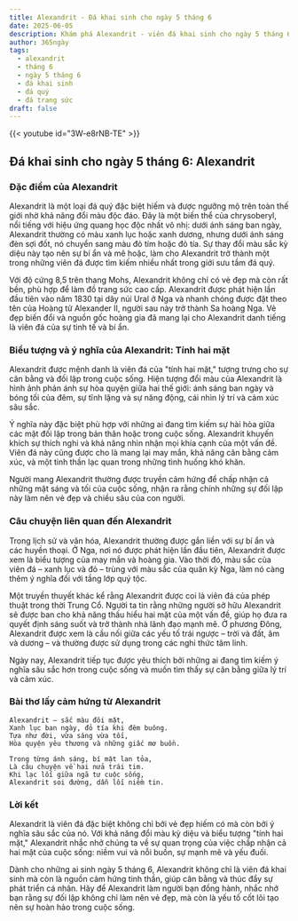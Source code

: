 ```yaml
---
title: Alexandrit - Đá khai sinh cho ngày 5 tháng 6
date: 2025-06-05
description: Khám phá Alexandrit - viên đá khai sinh cho ngày 5 tháng 6, biểu tượng của Tính hai mặt. Cùng tìm hiểu ý nghĩa sâu sắc của viên đá độc đáo này.
author: 365ngày
tags:
  - alexandrit
  - tháng 6
  - ngày 5 tháng 6
  - đá khai sinh
  - đá quý
  - đá trang sức
draft: false
---
```


{{< youtube id="3W-e8rNB-TE" >}}

## Đá khai sinh cho ngày 5 tháng 6: Alexandrit

### Đặc điểm của Alexandrit

Alexandrit là một loại đá quý đặc biệt hiếm và được ngưỡng mộ trên toàn thế giới nhờ khả năng đổi màu độc đáo. Đây là một biến thể của chrysoberyl, nổi tiếng với hiệu ứng quang học độc nhất vô nhị: dưới ánh sáng ban ngày, Alexandrit thường có màu xanh lục hoặc xanh dương, nhưng dưới ánh sáng đèn sợi đốt, nó chuyển sang màu đỏ tím hoặc đỏ tía. Sự thay đổi màu sắc kỳ diệu này tạo nên sự bí ẩn và mê hoặc, làm cho Alexandrit trở thành một trong những viên đá được tìm kiếm nhiều nhất trong giới sưu tầm đá quý.

Với độ cứng 8,5 trên thang Mohs, Alexandrit không chỉ có vẻ đẹp mà còn rất bền, phù hợp để làm đồ trang sức cao cấp. Alexandrit được phát hiện lần đầu tiên vào năm 1830 tại dãy núi Ural ở Nga và nhanh chóng được đặt theo tên của Hoàng tử Alexander II, người sau này trở thành Sa hoàng Nga. Vẻ đẹp biến đổi và nguồn gốc hoàng gia đã mang lại cho Alexandrit danh tiếng là viên đá của sự tinh tế và bí ẩn.

### Biểu tượng và ý nghĩa của Alexandrit: Tính hai mặt

Alexandrit được mệnh danh là viên đá của "tính hai mặt," tượng trưng cho sự cân bằng và đối lập trong cuộc sống. Hiện tượng đổi màu của Alexandrit là hình ảnh phản ánh sự hòa quyện giữa hai thế giới: ánh sáng ban ngày và bóng tối của đêm, sự tĩnh lặng và sự năng động, cái nhìn lý trí và cảm xúc sâu sắc.

Ý nghĩa này đặc biệt phù hợp với những ai đang tìm kiếm sự hài hòa giữa các mặt đối lập trong bản thân hoặc trong cuộc sống. Alexandrit khuyến khích sự thích nghi và khả năng nhìn nhận mọi khía cạnh của một vấn đề. Viên đá này cũng được cho là mang lại may mắn, khả năng cân bằng cảm xúc, và một tinh thần lạc quan trong những tình huống khó khăn.

Người mang Alexandrit thường được truyền cảm hứng để chấp nhận cả những mặt sáng và tối của cuộc sống, nhận ra rằng chính những sự đối lập này làm nên vẻ đẹp và chiều sâu của con người.

### Câu chuyện liên quan đến Alexandrit

Trong lịch sử và văn hóa, Alexandrit thường được gắn liền với sự bí ẩn và các huyền thoại. Ở Nga, nơi nó được phát hiện lần đầu tiên, Alexandrit được xem là biểu tượng của may mắn và hoàng gia. Vào thời đó, màu sắc của viên đá – xanh lục và đỏ – trùng với màu sắc của quân kỳ Nga, làm nó càng thêm ý nghĩa đối với tầng lớp quý tộc.

Một truyền thuyết khác kể rằng Alexandrit được coi là viên đá của phép thuật trong thời Trung Cổ. Người ta tin rằng những người sở hữu Alexandrit sẽ được ban cho khả năng thấu hiểu hai mặt của một vấn đề, giúp họ đưa ra quyết định sáng suốt và trở thành nhà lãnh đạo mạnh mẽ. Ở phương Đông, Alexandrit được xem là cầu nối giữa các yếu tố trái ngược – trời và đất, âm và dương – và thường được sử dụng trong các nghi thức tâm linh.

Ngày nay, Alexandrit tiếp tục được yêu thích bởi những ai đang tìm kiếm ý nghĩa sâu sắc hơn trong cuộc sống và muốn tìm thấy sự cân bằng giữa lý trí và cảm xúc.

### Bài thơ lấy cảm hứng từ Alexandrit

```
Alexandrit – sắc màu đôi mặt,  
Xanh lục ban ngày, đỏ tía khi đêm buông.  
Tựa như đời, vừa sáng vừa tối,  
Hòa quyện yêu thương và những giấc mơ buồn.

Trong từng ánh sáng, bí mật lan tỏa,  
Là câu chuyện về hai nửa trái tim.  
Khi lạc lối giữa ngã tư cuộc sống,  
Alexandrit soi đường, dẫn lối niềm tin.
```

### Lời kết

Alexandrit là viên đá đặc biệt không chỉ bởi vẻ đẹp hiếm có mà còn bởi ý nghĩa sâu sắc của nó. Với khả năng đổi màu kỳ diệu và biểu tượng "tính hai mặt," Alexandrit nhắc nhở chúng ta về sự quan trọng của việc chấp nhận cả hai mặt của cuộc sống: niềm vui và nỗi buồn, sự mạnh mẽ và yếu đuối.

Dành cho những ai sinh ngày 5 tháng 6, Alexandrit không chỉ là viên đá khai sinh mà còn là nguồn cảm hứng tinh thần, giúp cân bằng và thúc đẩy sự phát triển cá nhân. Hãy để Alexandrit làm người bạn đồng hành, nhắc nhở bạn rằng sự đối lập không chỉ làm nên vẻ đẹp, mà còn là yếu tố cốt lõi tạo nên sự hoàn hảo trong cuộc sống.